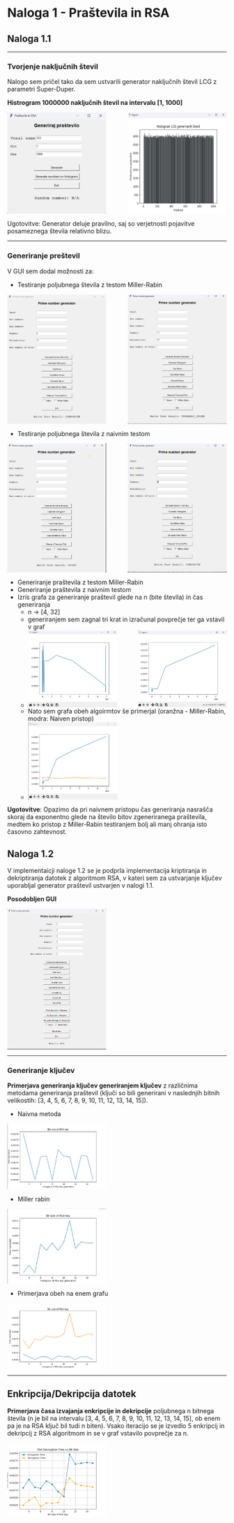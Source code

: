 # Naloga 1 - Praštevila in RSA

## Naloga 1.1

---
### Tvorjenje naključnih števil
Nalogo sem pričel tako da sem ustvarili generator naključnih števil LCG z parametri Super-Duper.

**Histrogram 1000000 naključnih števil na intervalu [1, 1000]**

<div style="display: flex; justify-content: space-between;">
    <img src="images/generator_gui.png" alt="Generator GUI" style="width: 45%;"/>
    <img src="images/random_number_histogram.png" alt="Random Number Histogram" style="width: 45%;"/>
</div>

Ugotovitve: Generator deluje pravilno, saj so verjetnosti pojavitve posameznega števila relativno blizu.

---
### Generiranje preštevil

V GUI sem dodal možnosti za:
- Testiranje poljubnega števila z testom Miller-Rabin
<div style="display: flex; justify-content: space-between;">
    <img src="images/miller_rabin_test_composite.png" alt="Miller Rabin Test Prime" style="width: 45%;"/>
    <img src="images/miller_rabin_test_prime.png" alt="Miller Rabin Test Composite" style="width: 45%;"/>
</div>

- Testiranje poljubnega števila z naivnim testom
<div style="display: flex; justify-content: space-between;">
    <img src="images/test_naive_prime.png" alt="Naive Test Prime" style="width: 45%;"/>
    <img src="images/test_naive_composite.png" alt="Naive Test Composite" style="width: 45%;"/>
</div>

- Generiranje praštevila z testom Miller-Rabin
- Generiranje praštevila z naivnim testom
- Izris grafa za generiranje praštevil glede na n (bite števila) in čas generiranja
  - n -> [4, 32]
  - generiranjem sem zagnal tri krat in izračunal povprečje ter ga vstavil v graf
  - <div style="display: flex; justify-content: space-between;">
      <img src="images/miller_rabin_graph.png" alt="Milelr Rabin Graph" style="width: 45%;"/>
      <img src="images/naive_graph.png" alt="Naive Graph" style="width: 45%;"/>
    </div>
  - Nato sem grafa obeh algoirmtov še primerjal (oranžna - Miller-Rabin, modra: Naiven pristop)
  - <div style="display: flex; justify-content: space-between;">
      <img src="images/comparison_graph.png" alt="Comparison Graph" style="width: 45%;"/>
    </div>

**Ugotovitve**: Opazimo da pri naivnem pristopu čas generiranja nasrašča skoraj da exponentno glede na število bitov
zgeneriranega praštevila, medtem ko pristop z Miller-Rabin testiranjem bolj ali manj ohranja isto časovno zahtevnost.

## Naloga 1.2

V implementaicji naloge 1.2 se je podprla implementacija kriptiranja in dekriptiranja datotek z algoritmom RSA,
v kateri sem za ustvarjanje ključev uporabljal generator praštevil ustvarjen v nalogi 1.1.

**Posodobljen GUI**
<div style="display: flex; justify-content: space-between;">
      <img src="images/naloga_1_2_gui.png" alt="Comparison Graph" style="width: 45%;"/>
</div>

---

### Generiranje ključev

**Primerjava generiranja ključev generiranjem ključev** z različnima metodama generiranja praštevil 
(ključi so bili generirani v naslednjih bitnih velikostih: [3, 4, 5, 6, 7, 8, 9, 10, 11, 12, 13, 14, 15]).
- Naivna metoda
<div style="display: flex; justify-content: space-between;">
      <img src="images/naive_key_generation.png" alt="Comparison Graph" style="width: 45%;"/>
</div>

- Miller rabin
<div style="display: flex; justify-content: space-between;">
      <img src="images/miller_rabin_key_generation.png" alt="Comparison Graph" style="width: 45%;"/>
</div>

- Primerjava obeh na enem grafu
<div style="display: flex; justify-content: space-between;">
      <img src="images/comparison_key_generation.png" alt="Comparison Graph" style="width: 45%;"/>
</div>

---

## Enkripcija/Dekripcija datotek

**Primerjava časa izvajanja enkripcije in dekripcije** poljubnega n bitnega števila (n je bil na intervalu [3, 4, 5, 6, 7, 8, 9, 10, 11, 12, 13, 14, 15],
ob enem pa je na RSA ključ bil tudi n biten). Vsako iteracijo se je izvedlo 5 enkripcij in dekripcij z RSA algoritmom in se v graf vstavilo povprečje za n.

<div style="display: flex; justify-content: space-between;">
      <img src="images/ecryption_decryption_comparison.png" alt="Comparison Graph" style="width: 45%;"/>
</div>
